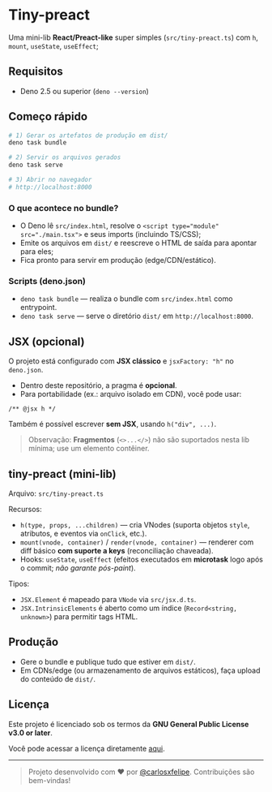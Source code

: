 # Tiny-preact

Uma mini-lib **React/Preact-like** super simples (`src/tiny-preact.ts`) com `h`, `mount`, `useState`, `useEffect`;

## Requisitos

- Deno 2.5 ou superior (`deno --version`)

## Começo rápido

```bash
# 1) Gerar os artefatos de produção em dist/
deno task bundle

# 2) Servir os arquivos gerados
deno task serve

# 3) Abrir no navegador
# http://localhost:8000
```

### O que acontece no bundle?

- O Deno lê `src/index.html`, resolve o `<script type="module" src="./main.tsx">` e seus imports (incluindo TS/CSS);
- Emite os arquivos em `dist/` e reescreve o HTML de saída para apontar para eles;
- Fica pronto para servir em produção (edge/CDN/estático).

### Scripts (deno.json)

- `deno task bundle` — realiza o bundle com `src/index.html` como entrypoint.
- `deno task serve` — serve o diretório `dist/` em `http://localhost:8000`.

## JSX (opcional)

O projeto está configurado com **JSX clássico** e `jsxFactory: "h"` no `deno.json`.

- Dentro deste repositório, a pragma é **opcional**.
- Para portabilidade (ex.: arquivo isolado em CDN), você pode usar:

```tsx
/** @jsx h */
```

Também é possível escrever **sem JSX**, usando `h("div", ...)`.

> Observação: **Fragmentos** (`<>...</>`) não são suportados nesta lib mínima; use um elemento contêiner.

## tiny-preact (mini-lib)

Arquivo: `src/tiny-preact.ts`

Recursos:

- `h(type, props, ...children)` — cria VNodes (suporta objetos `style`, atributos, e eventos via `onClick`, etc.).
- `mount(vnode, container)` / `render(vnode, container)` — renderer com diff básico **com suporte a keys** (reconciliação chaveada).
- Hooks: `useState`, `useEffect` (efeitos executados em **microtask** logo após o commit; *não garante pós-paint*).

Tipos:

- `JSX.Element` é mapeado para `VNode` via `src/jsx.d.ts`.
- `JSX.IntrinsicElements` é aberto como um índice (`Record<string, unknown>`) para permitir tags HTML.


## Produção

- Gere o bundle e publique tudo que estiver em `dist/`.
- Em CDNs/edge (ou armazenamento de arquivos estáticos), faça upload do conteúdo de `dist/`.

## Licença

Este projeto é licenciado sob os termos da **GNU General Public License v3.0 or
later**.

Você pode acessar a licença diretamente [aqui](https://www.gnu.org/licenses/gpl-3.0.txt).

---

> Projeto desenvolvido com ❤️ por
> [@carlosxfelipe](https://github.com/carlosxfelipe). Contribuições são
> bem-vindas!
